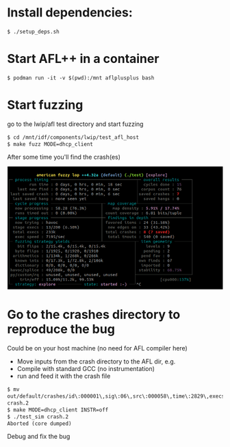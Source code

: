
# Install dependencies:
```
$ ./setup_deps.sh
```

# Start AFL++ in a container

```
$ podman run -it -v $(pwd):/mnt aflplusplus bash
```

# Start fuzzing

go to the lwip/afl test directory and start fuzzing

```
$ cd /mnt/idf/components/lwip/test_afl_host
$ make fuzz MODE=dhcp_client
```

After some time you'll find the crash(es)

![AFL++](afl++_lwip.png)

# Go to the crashes directory to reproduce the bug

Could be on your host machine (no need for AFL compiler here)
* Move inputs from the crash directory to the AFL dir, e.g.
* Compile with standard GCC (no instrumentation)
* run and feed it with the crash file
```
$ mv out/default/crashes/id\:000001\,sig\:06\,src\:000058\,time\:2829\,execs\:108818\,op\:havoc\,rep\:4 crash.2
$ make MODE=dhcp_client INSTR=off
$ ./test_sim crash.2
Aborted (core dumped)
```

Debug and fix the bug
